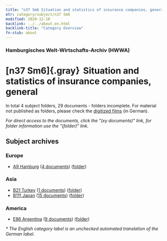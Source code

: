 ```yaml
---
title: "n37 Sm6 Situation and statistics of insurance companies, general"
etr: category/subject/n37 Sm6
modified: 2020-12-18
backlink: ../../about.en.html
backlink-title: "Category Overview"
fn-stub: about
---
```


### Hamburgisches Welt-Wirtschafts-Archiv (HWWA)
# [n37 Sm6]{.gray}&#8201; Situation and statistics of insurance companies, general&#160; 





In total 4 subject folders, 29 documents - folders incomplete.
For material not published as folders, please check the [digitized films](/film/h1_sh) (in German).

_For direct access to the documents, click the "(xy documents)" link, for folder information use the "(folder)" link._

## Subject archives



### Europe

- [A9 Hamburg](../../../geo/about.en.html#A9) (<a href="https://dfg-viewer.de/show/?tx_dlf[id]=https://pm20.zbw.eu/mets/sh/1409xx/140905/1457xx/145728/public.mets.en.xml" target="_blank">4 documents</a>) ([folder](http://purl.org/pressemappe20/folder/sh/140905,145728))

### Asia

- [B21 Turkey](../../../geo/about.en.html#B21) (<a href="https://dfg-viewer.de/show/?tx_dlf[id]=https://pm20.zbw.eu/mets/sh/1411xx/141111/1457xx/145728/public.mets.en.xml" target="_blank">1 documents</a>) ([folder](http://purl.org/pressemappe20/folder/sh/141111,145728))
- [B111 Japan](../../../geo/about.en.html#B111) (<a href="https://dfg-viewer.de/show/?tx_dlf[id]=https://pm20.zbw.eu/mets/sh/1412xx/141272/1457xx/145728/public.mets.en.xml" target="_blank">15 documents</a>) ([folder](http://purl.org/pressemappe20/folder/sh/141272,145728))

### America

- [E86 Argentina](../../../geo/about.en.html#E86) (<a href="https://dfg-viewer.de/show/?tx_dlf[id]=https://pm20.zbw.eu/mets/sh/1416xx/141692/1457xx/145728/public.mets.en.xml" target="_blank">9 documents</a>) ([folder](http://purl.org/pressemappe20/folder/sh/141692,145728))


_* The English category label is an unchecked automated translation of the German label._

